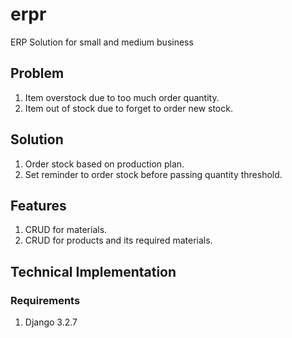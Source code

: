# erpr
ERP Solution for small and medium business

## Problem
1. Item overstock due to too much order quantity.
1. Item out of stock due to forget to order new stock.

## Solution
1. Order stock based on production plan.
1. Set reminder to order stock before passing quantity threshold.

## Features
1. CRUD for materials.
1. CRUD for products and its required materials.

## Technical Implementation
### Requirements
1. Django 3.2.7
